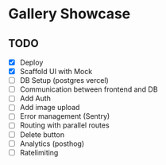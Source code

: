 # Gallery Showcase

## TODO

- [x] Deploy
- [x] Scaffold UI with Mock
- [ ] DB Setup (postgres vercel)
- [ ] Communication between frontend and DB
- [ ] Add Auth
- [ ] Add image upload
- [ ] Error management (Sentry)
- [ ] Routing with parallel routes
- [ ] Delete button
- [ ] Analytics (posthog)
- [ ] Ratelimiting